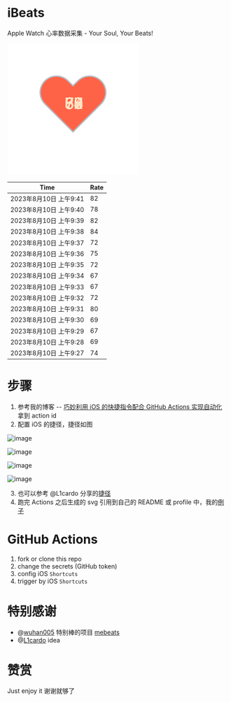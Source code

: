 # iBeats
Apple Watch 心率数据采集 - Your Soul, Your Beats!

![](./files/heart.svg)

<!--START_SECTION:my_heart_rate-->
| Time | Rate | 
 | ---- | ---- | 
| 2023年8月10日 上午9:41 | 82 |
| 2023年8月10日 上午9:40 | 78 |
| 2023年8月10日 上午9:39 | 82 |
| 2023年8月10日 上午9:38 | 84 |
| 2023年8月10日 上午9:37 | 72 |
| 2023年8月10日 上午9:36 | 75 |
| 2023年8月10日 上午9:35 | 72 |
| 2023年8月10日 上午9:34 | 67 |
| 2023年8月10日 上午9:33 | 67 |
| 2023年8月10日 上午9:32 | 72 |
| 2023年8月10日 上午9:31 | 80 |
| 2023年8月10日 上午9:30 | 69 |
| 2023年8月10日 上午9:29 | 67 |
| 2023年8月10日 上午9:28 | 69 |
| 2023年8月10日 上午9:27 | 74 |

<!--END_SECTION:my_heart_rate-->

# 步骤
1. 参考我的博客 -- [巧妙利用 iOS 的快捷指令配合 GitHub Actions 实现自动化](https://github.com/yihong0618/gitblog/issues/198) 拿到 action id
2. 配置 iOS 的捷径，捷径如图

![image](https://user-images.githubusercontent.com/15976103/122154218-0db0b480-ce97-11eb-93bb-5aec07c558dc.png)

![image](https://user-images.githubusercontent.com/15976103/122154236-186b4980-ce97-11eb-8e4b-70551a0391ae.png)

![image](https://user-images.githubusercontent.com/15976103/122154268-2d47dd00-ce97-11eb-902e-3acf292265a9.png)

![image](https://user-images.githubusercontent.com/15976103/122174055-fa144680-ceb4-11eb-9be2-3eb83cd516f7.png)

3. 也可以参考 @L1cardo 分享的[捷径](https://www.icloud.com/shortcuts/6ab6047b459c41ad822ad6b94b1c03d4)
4. 跑完 Actions 之后生成的 svg 引用到自己的 README 或 profile 中，我的[例子](https://github.com/yihong0618) 

# GitHub Actions

1. fork or clone this repo
2. change the secrets (GitHub token)
3. config iOS `Shortcuts` 
4. trigger by iOS `Shortcuts`

# 特别感谢
- @[wuhan005](https://github.com/wuhan005) 特别棒的项目 [mebeats](https://github.com/wuhan005/mebeats)
- @[L1cardo](https://github.com/L1cardo) idea

# 赞赏
Just enjoy it
谢谢就够了
